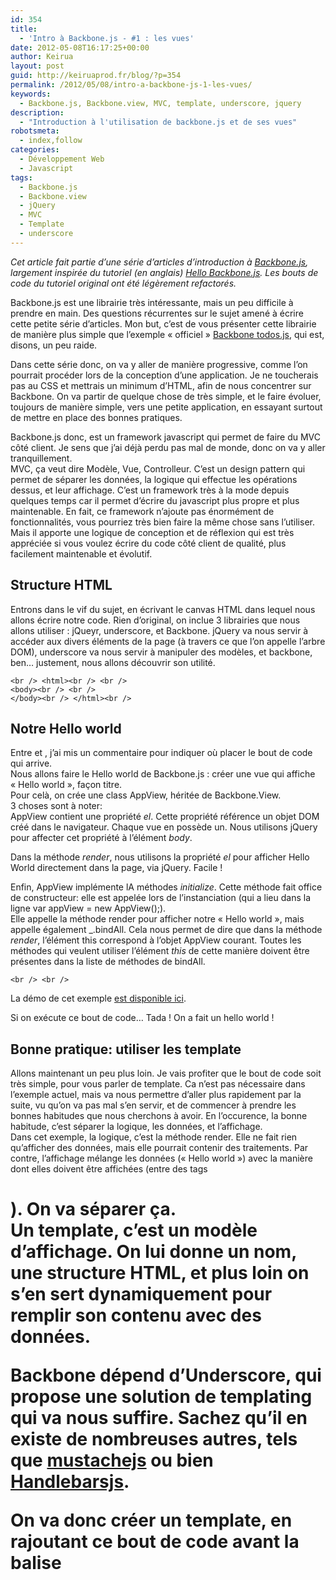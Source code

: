 ```yaml
---
id: 354
title:
  - 'Intro à Backbone.js - #1 : les vues'
date: 2012-05-08T16:17:25+00:00
author: Keirua
layout: post
guid: http://keiruaprod.fr/blog/?p=354
permalink: /2012/05/08/intro-a-backbone-js-1-les-vues/
keywords:
  - Backbone.js, Backbone.view, MVC, template, underscore, jquery
description:
  - "Introduction à l'utilisation de backbone.js et de ses vues"
robotsmeta:
  - index,follow
categories:
  - Développement Web
  - Javascript
tags:
  - Backbone.js
  - Backbone.view
  - jQuery
  - MVC
  - Template
  - underscore
---
```

_Cet article fait partie d&rsquo;une série d&rsquo;articles d&rsquo;introduction à [Backbone.js](http://documentcloud.github.com/backbone/ "Backbone.js"), largement inspirée du tutoriel (en anglais) [Hello Backbone.js](http://arturadib.com/hello-backbonejs/ "Hello Backbone.js"). Les bouts de code du tutoriel original ont été légèrement refactorés._

Backbone.js est une librairie très intéressante, mais un peu difficile à prendre en main. Des questions récurrentes sur le sujet amené à écrire cette petite série d&rsquo;articles. Mon but, c&rsquo;est de vous présenter cette librairie de manière plus simple que l&rsquo;exemple « officiel » [Backbone todos.js](http://documentcloud.github.com/backbone/docs/todos.html), qui est, disons, un peu raide.

Dans cette série donc, on va y aller de manière progressive, comme l&rsquo;on pourrait procéder lors de la conception d&rsquo;une application. Je ne toucherais pas au CSS et mettrais un minimum d&rsquo;HTML, afin de nous concentrer sur Backbone. On va partir de quelque chose de très simple, et le faire évoluer, toujours de manière simple, vers une petite application, en essayant surtout de mettre en place des bonnes pratiques.

<!--more-->

Backbone.js donc, est un framework javascript qui permet de faire du MVC côté client. Je sens que j&rsquo;ai déjà perdu pas mal de monde, donc on va y aller tranquillement.  
MVC, ça veut dire Modèle, Vue, Controlleur. C&rsquo;est un design pattern qui permet de séparer les données, la logique qui effectue les opérations dessus, et leur affichage. C&rsquo;est un framework très à la mode depuis quelques temps car il permet d&rsquo;écrire du javascript plus propre et plus maintenable. En fait, ce framework n&rsquo;ajoute pas énormément de fonctionnalités, vous pourriez très bien faire la même chose sans l&rsquo;utiliser. Mais il apporte une logique de conception et de réflexion qui est très appréciée si vous voulez écrire du code côté client de qualité, plus facilement maintenable et évolutif.

## Structure HTML

Entrons dans le vif du sujet, en écrivant le canvas HTML dans lequel nous allons écrire notre code. Rien d&rsquo;original, on inclue 3 librairies que nous allons utiliser : jQueyr, underscore, et Backbone. jQuery va nous servir à accéder aux divers éléments de la page (à travers ce que l&rsquo;on appelle l&rsquo;arbre DOM), underscore va nous servir à manipuler des modèles, et backbone, ben&#8230; justement, nous allons découvrir son utilité.

<code lang="html">&lt;br />
&lt;html>&lt;br />
&lt;br />
&lt;body>&lt;br />
	<!-- Notre code -->&lt;br />
&lt;/body>&lt;br />
&lt;/html>&lt;br />
</code>

## Notre Hello world

Entre  et , j&rsquo;ai mis un commentaire pour indiquer où placer le bout de code qui arrive.  
Nous allons faire le Hello world de Backbone.js : créer une vue qui affiche « Hello world », façon titre.  
Pour celà, on crée une class AppView, héritée de Backbone.View.  
3 choses sont à noter:  
AppView contient une propriété _el_. Cette propriété référence un objet DOM créé dans le navigateur. Chaque vue en possède un. Nous utilisons jQuery pour affecter cet propriété à l&rsquo;élément _body_.

Dans la méthode _render_, nous utilisons la propriété _el_ pour afficher Hello World directement dans la page, via jQuery. Facile ! 

Enfin, AppView implémente lA méthodes _initialize_. Cette méthode fait office de constructeur: elle est appelée lors de l&rsquo;instanciation (qui a lieu dans la ligne var appView = new AppView();).  
Elle appelle la méthode render pour afficher notre « Hello world », mais appelle également _.bindAll. Cela nous permet de dire que dans la méthode _render_, l&rsquo;élément this correspond à l&rsquo;objet AppView courant. Toutes les méthodes qui veulent utiliser l&rsquo;élément _this_ de cette manière doivent être présentes dans la liste de méthodes de bindAll.

<code lang="javascript">&lt;br />
&lt;br />
</code>

La démo de cet exemple [est disponible ici](http://keiruaprod.fr/hellobackbone-fr/part1/part1.htm).

Si on exécute ce bout de code&#8230; Tada ! On a fait un hello world !

## Bonne pratique: utiliser les template

Allons maintenant un peu plus loin. Je vais profiter que le bout de code soit très simple, pour vous parler de template. Ca n&rsquo;est pas nécessaire dans l&rsquo;exemple actuel, mais va nous permettre d&rsquo;aller plus rapidement par la suite, vu qu&rsquo;on va pas mal s&rsquo;en servir, et de commencer à prendre les bonnes habitudes que nous cherchons à avoir. En l&rsquo;occurence, la bonne habitude, c&rsquo;est séparer la logique, les données, et l&rsquo;affichage.  
Dans cet exemple, la logique, c&rsquo;est la méthode render. Elle ne fait rien qu&rsquo;afficher des données, mais elle pourrait contenir des traitements. Par contre, l&rsquo;affichage mélange les données (« Hello world ») avec la manière dont elles doivent être affichées (entre des tags <h1>). On va séparer ça.  
Un template, c&rsquo;est un modèle d&rsquo;affichage. On lui donne un nom, une structure HTML, et plus loin on s&rsquo;en sert dynamiquement pour remplir son contenu avec des données.

Backbone dépend d&rsquo;Underscore, qui propose une solution de templating qui va nous suffire. Sachez qu&rsquo;il en existe de nombreuses autres, tels que [mustachejs](http://mustache.github.com/) ou bien [Handlebarsjs](http://handlebarsjs.com/).

On va donc créer un template, en rajoutant ce bout de code avant la balise <script> de notre Hello world précédent :  
<code lang="html">&lt;br />
&lt;br />
</code>  
Notre template a un _id_ « helloTemplate » qui va nous permettre de récupérer son contenu par la suite. La partie originale, c&rsquo;est  
<%= content %>  
Qui veut dire « affiche moi le contenu de la variable content ». C&rsquo;est quoi content ? c&rsquo;est une variable que nous allons passer en argument au template !

On peut maintenant modifier la méthode _render_. ce que l&rsquo;on va y faire, c&rsquo;est récupérer notre template, lui fournir des données, et afficher le contenu.  
<code lang="javascript">&lt;br />
render: function(){&lt;br />
	var helloTemplate = _.template ($("#helloTemplate").html());&lt;br />
	$(this.el).append(helloTemplate ({'content':'Hello World'}));&lt;br />
}&lt;br />
</code>

Sauvegardez puis lancez votre nouveau bout de code&#8230; et Hello world est toujours affiché, rien n&rsquo;a changé. C&rsquo;est normal, nous avons juste refactoré notre code 🙂

La démo de cet exemple [est disponible ici](http://keiruaprod.fr/hellobackbone-fr/part1/part1_2.htm).

A noter que notre donnée, c&rsquo;est ici « Hello world », et qu&rsquo;elle n&rsquo;est pas vraiment séparée de la logique d&rsquo;affichage. Une chose à la fois, on va revenir la dessus dans les parties qui suivent, en parlant du modèle.